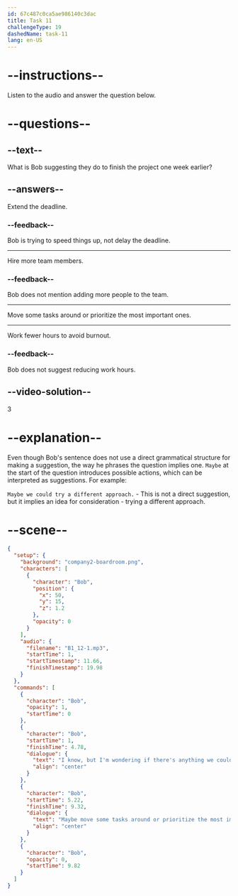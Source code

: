 ```yaml
---
id: 67c487c0ca5ae986140c3dac
title: Task 11
challengeType: 19
dashedName: task-11
lang: en-US
---
```


<!-- (Audio) Bob: I know, but I'm wondering if there's anything we could do to speed things up. Maybe move some tasks around or prioritize the most important ones? -->

# --instructions--

Listen to the audio and answer the question below.

# --questions--

## --text--

What is Bob suggesting they do to finish the project one week earlier?  

## --answers--

Extend the deadline.  

### --feedback--

Bob is trying to speed things up, not delay the deadline.  

---

Hire more team members.  

### --feedback--

Bob does not mention adding more people to the team.  

---

Move some tasks around or prioritize the most important ones.  

---

Work fewer hours to avoid burnout.  

### --feedback--

Bob does not suggest reducing work hours.  

## --video-solution--

3  

# --explanation--

Even though Bob's sentence does not use a direct grammatical structure for making a suggestion, the way he phrases the question implies one. `Maybe` at the start of the question introduces possible actions, which can be interpreted as suggestions. For example:

`Maybe we could try a different approach.` - This is not a direct suggestion, but it implies an idea for consideration - trying a different approach.  

# --scene--

```json
{
  "setup": {
    "background": "company2-boardroom.png",
    "characters": [
      {
        "character": "Bob",
        "position": {
          "x": 50,
          "y": 15,
          "z": 1.2
        },
        "opacity": 0
      }
    ],
    "audio": {
      "filename": "B1_12-1.mp3",
      "startTime": 1,
      "startTimestamp": 11.66,
      "finishTimestamp": 19.98
    }
  },
  "commands": [
    {
      "character": "Bob",
      "opacity": 1,
      "startTime": 0
    },
    {
      "character": "Bob",
      "startTime": 1,
      "finishTime": 4.78,
      "dialogue": {
        "text": "I know, but I'm wondering if there's anything we could do to speed things up.",
        "align": "center"
      }
    },
    {
      "character": "Bob",
      "startTime": 5.22,
      "finishTime": 9.32,
      "dialogue": {
        "text": "Maybe move some tasks around or prioritize the most important ones?",
        "align": "center"
      }
    },
    {
      "character": "Bob",
      "opacity": 0,
      "startTime": 9.82
    }
  ]
}
```
